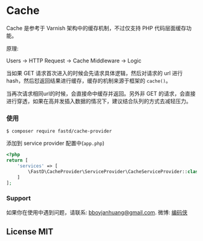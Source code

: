 # Cache 

Cache 是参考于 Varnish 架构中的缓存机制，不过仅支持 PHP 代码层面缓存功能。

原理:

Users -> HTTP Request -> Cache Middleware -> Logic

当如果 GET 请求首次进入的时候会先请求具体逻辑，然后对请求的 url 进行 hash，然后怼返回结果进行缓存，缓存的机制来源于框架的 `cache()`。

当再次请求相同url的时候，会直接命中缓存并返回。另外非 GET 的请求，会直接进行穿透，如果在高并发插入数据的情况下，建议结合队列的方式去减轻压力。

### 使用

```
$ composer require fastd/cache-provider
```

添加到 service provider 配置中(`app.php`)

```php
<?php 
return [
    'services' => [
        \FastD\CacheProvider\ServiceProvider\CacheServiceProvider::class,        
    ]
];
```

### Support

如果你在使用中遇到问题，请联系: [bboyjanhuang@gmail.com](mailto:bboyjanhuang@gmail.com). 微博: [编码侠](http://weibo.com/ecbboyjan)

## License MIT
